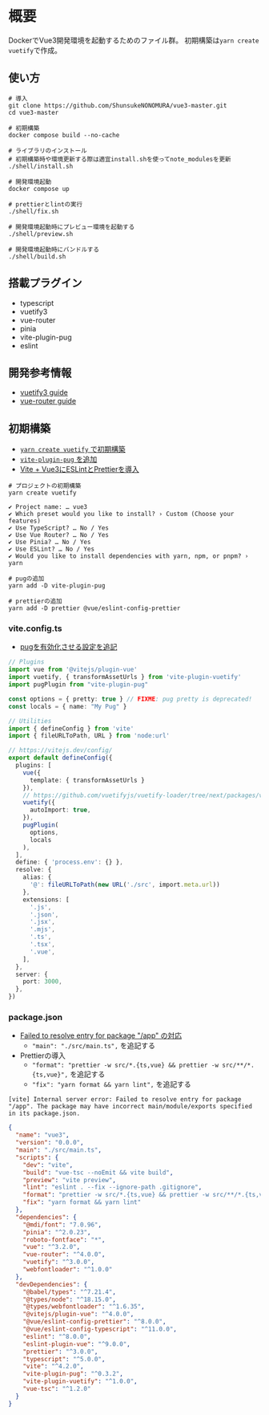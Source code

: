 # 概要
DockerでVue3開発環境を起動するためのファイル群。
初期構築は`yarn create vuetify`で作成。

## 使い方
```
# 導入
git clone https://github.com/ShunsukeNONOMURA/vue3-master.git
cd vue3-master

# 初期構築
docker compose build --no-cache

# ライブラリのインストール
# 初期構築時や環境更新する際は適宜install.shを使ってnote_modulesを更新
./shell/install.sh

# 開発環境起動
docker compose up

# prettierとlintの実行
./shell/fix.sh

# 開発環境起動時にプレビュー環境を起動する
./shell/preview.sh

# 開発環境起動時にバンドルする
./shell/build.sh
```

## 搭載プラグイン
- typescript
- vuetify3
- vue-router
- pinia
- vite-plugin-pug
- eslint

## 開発参考情報
- [vuetify3 guide](https://vuetifyjs.com/en/getting-started/installation/)
- [vue-router guide](https://router.vuejs.org/guide/)

## 初期構築
- [`yarn create vuetify` で初期構築](https://vuetifyjs.com/en/getting-started/installation/)
- [`vite-plugin-pug` を追加](https://www.npmjs.com/package/vite-plugin-pug)
- [Vite + Vue3にESLintとPrettierを導入](https://zenn.dev/chida/articles/c0bd3ad56ed06b)
```
# プロジェクトの初期構築
yarn create vuetify

✔ Project name: … vue3
✔ Which preset would you like to install? › Custom (Choose your features)
✔ Use TypeScript? … No / Yes
✔ Use Vue Router? … No / Yes
✔ Use Pinia? … No / Yes
✔ Use ESLint? … No / Yes
✔ Would you like to install dependencies with yarn, npm, or pnpm? › yarn

# pugの追加
yarn add -D vite-plugin-pug

# prettierの追加
yarn add -D prettier @vue/eslint-config-prettier
```

### vite.config.ts
- [pugを有効化させる設定を追記](https://www.npmjs.com/package/vite-plugin-pug)
```ts
// Plugins
import vue from '@vitejs/plugin-vue'
import vuetify, { transformAssetUrls } from 'vite-plugin-vuetify'
import pugPlugin from "vite-plugin-pug"

const options = { pretty: true } // FIXME: pug pretty is deprecated!
const locals = { name: "My Pug" }

// Utilities
import { defineConfig } from 'vite'
import { fileURLToPath, URL } from 'node:url'

// https://vitejs.dev/config/
export default defineConfig({
  plugins: [
    vue({ 
      template: { transformAssetUrls }
    }),
    // https://github.com/vuetifyjs/vuetify-loader/tree/next/packages/vite-plugin
    vuetify({
      autoImport: true,
    }),
    pugPlugin(
      options, 
      locals
    ),
  ],
  define: { 'process.env': {} },
  resolve: {
    alias: {
      '@': fileURLToPath(new URL('./src', import.meta.url))
    },
    extensions: [
      '.js',
      '.json',
      '.jsx',
      '.mjs',
      '.ts',
      '.tsx',
      '.vue',
    ],
  },
  server: {
    port: 3000,
  },
})
```

### package.json
- [Failed to resolve entry for package "/app" の対応](https://github.com/vitejs/vite/issues/6859#issuecomment-1472940540)
    - `"main": "./src/main.ts",` を追記する
- Prettierの導入
    - `"format": "prettier -w src/*.{ts,vue} && prettier -w src/**/*.{ts,vue}",` を追記する
    - `"fix": "yarn format && yarn lint",` を追記する
```
[vite] Internal server error: Failed to resolve entry for package "/app". The package may have incorrect main/module/exports specified in its package.json.
```

```json
{
  "name": "vue3",
  "version": "0.0.0",
  "main": "./src/main.ts",
  "scripts": {
    "dev": "vite",
    "build": "vue-tsc --noEmit && vite build",
    "preview": "vite preview",
    "lint": "eslint . --fix --ignore-path .gitignore",
    "format": "prettier -w src/*.{ts,vue} && prettier -w src/**/*.{ts,vue}",
    "fix": "yarn format && yarn lint"    
  },
  "dependencies": {
    "@mdi/font": "7.0.96",
    "pinia": "^2.0.23",
    "roboto-fontface": "*",
    "vue": "^3.2.0",
    "vue-router": "^4.0.0",
    "vuetify": "^3.0.0",
    "webfontloader": "^1.0.0"
  },
  "devDependencies": {
    "@babel/types": "^7.21.4",
    "@types/node": "^18.15.0",
    "@types/webfontloader": "^1.6.35",
    "@vitejs/plugin-vue": "^4.0.0",
    "@vue/eslint-config-prettier": "^8.0.0",
    "@vue/eslint-config-typescript": "^11.0.0",
    "eslint": "^8.0.0",
    "eslint-plugin-vue": "^9.0.0",
    "prettier": "^3.0.0",
    "typescript": "^5.0.0",
    "vite": "^4.2.0",
    "vite-plugin-pug": "^0.3.2",
    "vite-plugin-vuetify": "^1.0.0",
    "vue-tsc": "^1.2.0"
  }
}
```
